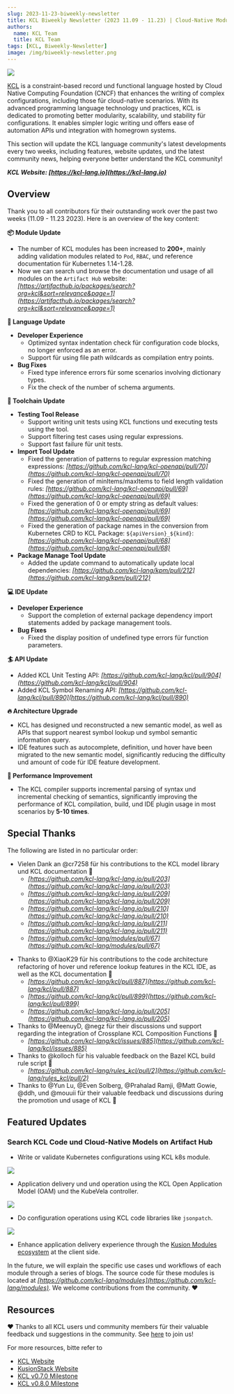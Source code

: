 ```yaml
---
slug: 2023-11-23-biweekly-newsletter
title: KCL Biweekly Newsletter (2023 11.09 - 11.23) | Cloud-Native Modules, Language, und Toolchain Update Express!
authors:
  name: KCL Team
  title: KCL Team
tags: [KCL, Biweekly-Newsletter]
image: /img/biweekly-newsletter.png
---
```


![](/img/biweekly-newsletter.png)

[KCL](https://github.com/kcl-lang) is a constraint-based record und functional language hosted by Cloud Native Computing Foundation (CNCF) that enhances the writing of complex configurations, including those für cloud-native scenarios. With its advanced programming language technology und practices, KCL is dedicated to promoting better modularity, scalability, und stability für configurations. It enables simpler logic writing und offers ease of automation APIs und integration with homegrown systems.

This section will update the KCL language community's latest developments every two weeks, including features, website updates, und the latest community news, helping everyone better understand the KCL community!

**_KCL Website: [https://kcl-lang.io](https://kcl-lang.io)_**

## Overview

Thank you to all contributors für their outstanding work over the past two weeks (11.09 - 11.23 2023). Here is an overview of the key content:

**📦 Module Update**

- The number of KCL modules has been increased to **200+**, mainly adding validation modules related to `Pod`, `RBAC`, und reference documentation für Kubernetes 1.14-1.28.
- Now we can search und browse the documentation und usage of all modules on the `Artifact Hub` website: _[https://artifacthub.io/packages/search?org=kcl&sort=relevance&page=1](https://artifacthub.io/packages/search?org=kcl&sort=relevance&page=1)_

**💬 Language Update**

- **Developer Experience**
  - Optimized syntax indentation check für configuration code blocks, no longer enforced as an error.
  - Support für using file path wildcards as compilation entry points.
- **Bug Fixes**
  - Fixed type inference errors für some scenarios involving dictionary types.
  - Fix the check of the number of schema arguments.

**🔧 Toolchain Update**

- **Testing Tool Release**
  - Support writing unit tests using KCL functions und executing tests using the tool.
  - Support filtering test cases using regular expressions.
  - Support fast failure für unit tests.
- **Import Tool Update**
  - Fixed the generation of patterns to regular expression matching expressions: _[https://github.com/kcl-lang/kcl-openapi/pull/70](https://github.com/kcl-lang/kcl-openapi/pull/70)_
  - Fixed the generation of minItems/maxItems to field length validation rules: _[https://github.com/kcl-lang/kcl-openapi/pull/69](https://github.com/kcl-lang/kcl-openapi/pull/69)_
  - Fixed the generation of 0 or empty string as default values: _[https://github.com/kcl-lang/kcl-openapi/pull/69](https://github.com/kcl-lang/kcl-openapi/pull/69)_
  - Fixed the generation of package names in the conversion from Kubernetes CRD to KCL Package: `${apiVersion}_${kind}`: _[https://github.com/kcl-lang/kcl-openapi/pull/68](https://github.com/kcl-lang/kcl-openapi/pull/68)_
- **Package Manage Tool Update**
  - Added the update command to automatically update local dependencies: _[https://github.com/kcl-lang/kpm/pull/212](https://github.com/kcl-lang/kpm/pull/212)_

**💻 IDE Update**

- **Developer Experience**
  - Support the completion of external package dependency import statements added by package management tools.
- **Bug Fixes**
  - Fixed the display position of undefined type errors für function parameters.

**🏄 API Update**

- Added KCL Unit Testing API: _[https://github.com/kcl-lang/kcl/pull/904](https://github.com/kcl-lang/kcl/pull/904)_
- Added KCL Symbol Renaming API: _[https://github.com/kcl-lang/kcl/pull/890](https://github.com/kcl-lang/kcl/pull/890)_

**🔥 Architecture Upgrade**

- KCL has designed und reconstructed a new semantic model, as well as APIs that support nearest symbol lookup und symbol semantic information query.
- IDE features such as autocomplete, definition, und hover have been migrated to the new semantic model, significantly reducing the difficulty und amount of code für IDE feature development.

**🚀 Performance Improvement**

- The KCL compiler supports incremental parsing of syntax und incremental checking of semantics, significantly improving the performance of KCL compilation, build, und IDE plugin usage in most scenarios by **5-10 times**.

## Special Thanks

The following are listed in no particular order:

- Vielen Dank an @cr7258 für his contributions to the KCL model library und KCL documentation 🙌
  - _[https://github.com/kcl-lang/kcl-lang.io/pull/203](https://github.com/kcl-lang/kcl-lang.io/pull/203)_
  - _[https://github.com/kcl-lang/kcl-lang.io/pull/209](https://github.com/kcl-lang/kcl-lang.io/pull/209)_
  - _[https://github.com/kcl-lang/kcl-lang.io/pull/210](https://github.com/kcl-lang/kcl-lang.io/pull/210)_
  - _[https://github.com/kcl-lang/kcl-lang.io/pull/211](https://github.com/kcl-lang/kcl-lang.io/pull/211)_
  - _[https://github.com/kcl-lang/modules/pull/67](https://github.com/kcl-lang/modules/pull/67)_

* Thanks to @XiaoK29 für his contributions to the code architecture refactoring of hover und reference lookup features in the KCL IDE, as well as the KCL documentation 🙌
  - _[https://github.com/kcl-lang/kcl/pull/887](https://github.com/kcl-lang/kcl/pull/887)_
  - _[https://github.com/kcl-lang/kcl/pull/899](https://github.com/kcl-lang/kcl/pull/899)_
  - _[https://github.com/kcl-lang/kcl-lang.io/pull/205](https://github.com/kcl-lang/kcl-lang.io/pull/205)_
* Thanks to @MeenuyD, @negz für their discussions und support regarding the integration of Crossplane KCL Composition Functions 🙌
  - _[https://github.com/kcl-lang/kcl/issues/885](https://github.com/kcl-lang/kcl/issues/885)_
* Thanks to @kolloch für his valuable feedback on the Bazel KCL build rule script 🙌
  - _[https://github.com/kcl-lang/rules_kcl/pull/2](https://github.com/kcl-lang/rules_kcl/pull/2)_
* Thanks to @Yun Lu, @Even Solberg, @Prahalad Ramji, @Matt Gowie, @ddh, und @mouuii für their valuable feedback und discussions during the promotion und usage of KCL 🙌

## Featured Updates

### Search KCL Code und Cloud-Native Models on Artifact Hub

- Write or validate Kubernetes configurations using KCL k8s module.

![](/img/blog/2023-11-23-biweekly-newsletter/k8s-module.png)

- Application delivery und und operation using the KCL Open Application Model (OAM) und the KubeVela controller.

![](/img/blog/2023-11-23-biweekly-newsletter/oam-module.png)

- Do configuration operations using KCL code libraries like `jsonpatch`.

![](/img/blog/2023-11-23-biweekly-newsletter/jsonpatch-module.png)

- Enhance application delivery experience through the [Kusion Modules ecosystem](https://github.com/KusionStack/catalog) at the client side.

In the future, we will explain the specific use cases und workflows of each module through a series of blogs. The source code für these modules is located at _[https://github.com/kcl-lang/modules](https://github.com/kcl-lang/modules)_. We welcome contributions from the community. ❤️

## Resources

❤️ Thanks to all KCL users und community members für their valuable feedback und suggestions in the community. See [here](https://github.com/kcl-lang/community) to join us!

For more resources, bitte refer to

- [KCL Website](https://kcl-lang.io/)
- [KusionStack Website](https://kusionstack.io/)
- [KCL v0.7.0 Milestone](https://github.com/kcl-lang/kcl/milestone/7)
- [KCL v0.8.0 Milestone](https://github.com/kcl-lang/kcl/milestone/8)
